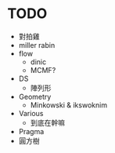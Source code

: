 # TODO

- 對拍雞
- miller rabin
- flow
	- dinic
	- MCMF?
- DS
	- 陣列形
- Geometry
	- Minkowski & ikswoknim
- Various
	- 到底在幹嘛
- Pragma
- 圓方樹
